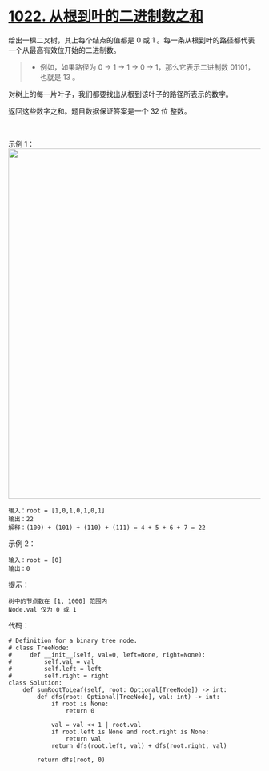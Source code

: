 # [1022. 从根到叶的二进制数之和](https://leetcode.cn/problems/sum-of-root-to-leaf-binary-numbers/)

给出一棵二叉树，其上每个结点的值都是 0 或 1 。每一条从根到叶的路径都代表一个从最高有效位开始的二进制数。

>- 例如，如果路径为 0 -> 1 -> 1 -> 0 -> 1，那么它表示二进制数 01101，也就是 13 。

对树上的每一片叶子，我们都要找出从根到该叶子的路径所表示的数字。

返回这些数字之和。题目数据保证答案是一个 32 位 整数。

 

示例 1：
<img src="https://assets.leetcode.com/uploads/2019/04/04/sum-of-root-to-leaf-binary-numbers.png" width="700" />
```
输入：root = [1,0,1,0,1,0,1]
输出：22
解释：(100) + (101) + (110) + (111) = 4 + 5 + 6 + 7 = 22
```
示例 2：
```
输入：root = [0]
输出：0
```

提示：
```
树中的节点数在 [1, 1000] 范围内
Node.val 仅为 0 或 1
```

代码：
```python3
# Definition for a binary tree node.
# class TreeNode:
#     def __init__(self, val=0, left=None, right=None):
#         self.val = val
#         self.left = left
#         self.right = right
class Solution:
    def sumRootToLeaf(self, root: Optional[TreeNode]) -> int:
        def dfs(root: Optional[TreeNode], val: int) -> int:
            if root is None:
                return 0
            
            val = val << 1 | root.val
            if root.left is None and root.right is None:
                return val
            return dfs(root.left, val) + dfs(root.right, val)

        return dfs(root, 0)
```